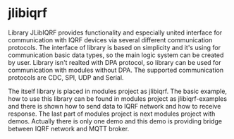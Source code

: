 # jlibiqrf

Library JLibIQRF provides functionality and especially united interface for communication with IQRF devices via several different communication protocols. The interface of library is based on simplicity and it's using for communication basic data types, so the main logic system can be created by user. Library isn't realted with DPA protocol, so library can be used for communication with modules without DPA.
The supported communication protocols are CDC, SPI, UDP and Serial.


The itself library is placed in modules project as jlibiqrf.
The basic example, how to use this library can be found in modules project as jlibiqrf-examples and there is shown how to send data to IQRF network and how to receive response.
The last part of modules project is next modules project with demos. Actually there is only one demo and this demo is providing bridge between IQRF network and MQTT broker.